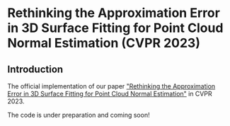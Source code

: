 # Rethinking the Approximation Error in 3D Surface Fitting for Point Cloud Normal Estimation (CVPR 2023)

## Introduction

The official implementation of our paper ["Rethinking the Approximation Error in 3D Surface Fitting for Point Cloud Normal Estimation"](https://arxiv.org/pdf/2303.17167.pdf) in CVPR 2023.

The code is under preparation and coming soon!  
